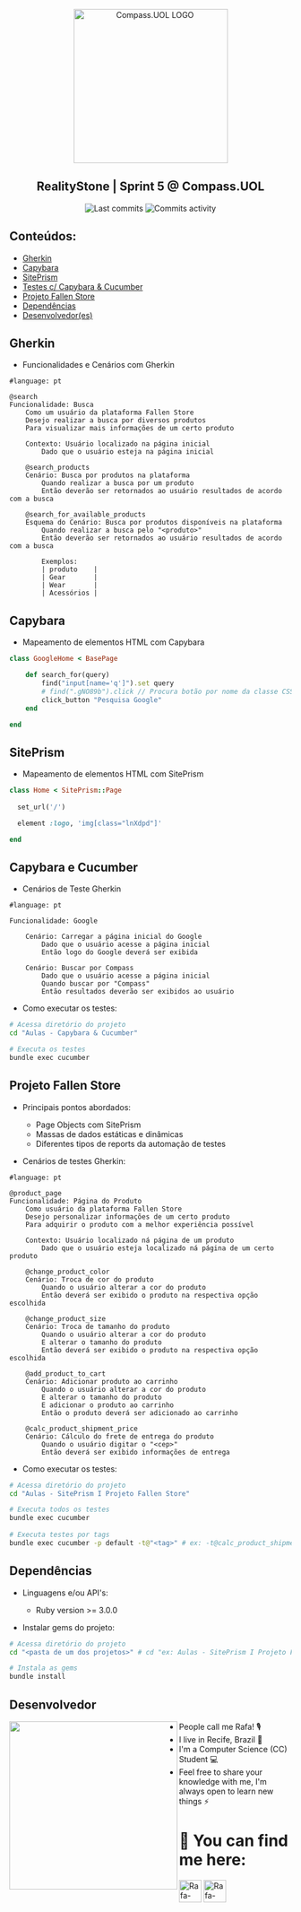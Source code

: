 <p align="center">
 <img width="275px" src="https://compass.uol/logo.svg" align="center" alt="Compass.UOL LOGO" />
 <h2 align="center">RealityStone | Sprint 5 @ Compass.UOL</h2>
 <p align="center"></p>
</p>
  <p align="center">
      <img alt="Last commits" src="https://img.shields.io/github/last-commit/rafaschettini/RealityStone_Sprint4_RafaSchettini_Compass/main"/>
      <img alt="Commits activity" src="https://img.shields.io/github/commit-activity/w/rafaschettini/RealityStone_Sprint4_RafaSchettini_Compass/main"/>
  </p>

## Conteúdos:
* [Gherkin](#gherkin)
* [Capybara](#capybara)
* [SitePrism](#siteprism)
* [Testes c/ Capybara & Cucumber](#capybara-e-cucumber)
* [Projeto Fallen Store](#projeto-fallen-store)
* [Dependências](#dependências)
* [Desenvolvedor(es)](#desenvolvedor)


<div align="left">

## Gherkin
 
- Funcionalidades e Cenários com Gherkin

```gherkin
#language: pt

@search
Funcionalidade: Busca
    Como um usuário da plataforma Fallen Store
    Desejo realizar a busca por diversos produtos
    Para visualizar mais informações de um certo produto

    Contexto: Usuário localizado na página inicial
        Dado que o usuário esteja na página inicial
    
    @search_products
    Cenário: Busca por produtos na plataforma
        Quando realizar a busca por um produto
        Então deverão ser retornados ao usuário resultados de acordo com a busca
    
    @search_for_available_products
    Esquema do Cenário: Busca por produtos disponíveis na plataforma
        Quando realizar a busca pelo "<produto>"
        Então deverão ser retornados ao usuário resultados de acordo com a busca

        Exemplos:
        | produto    |
        | Gear       |
        | Wear       |
        | Acessórios |

```

## Capybara
- Mapeamento de elementos HTML com Capybara
```ruby
class GoogleHome < BasePage

    def search_for(query)
        find("input[name='q']").set query
        # find(".gNO89b").click // Procura botão por nome da classe CSS
        click_button "Pesquisa Google"
    end

end
``` 
## SitePrism

- Mapeamento de elementos HTML com SitePrism
 
```ruby
class Home < SitePrism::Page
    
  set_url('/')

  element :logo, 'img[class="lnXdpd"]'

end
``` 

## Capybara e Cucumber

- Cenários de Teste Gherkin
 
```gherkin
#language: pt

Funcionalidade: Google

    Cenário: Carregar a página inicial do Google
        Dado que o usuário acesse a página inicial
        Então logo do Google deverá ser exibida

    Cenário: Buscar por Compass
        Dado que o usuário acesse a página inicial
        Quando buscar por "Compass"
        Então resultados deverão ser exibidos ao usuário
``` 
 
- Como executar os testes: 
```bash
# Acessa diretório do projeto
cd "Aulas - Capybara & Cucumber"

# Executa os testes 
bundle exec cucumber
``` 
 
## Projeto Fallen Store
* Principais pontos abordados:
  - Page Objects com SitePrism
  - Massas de dados estáticas e dinâmicas
  - Diferentes tipos de reports da automação de testes

* Cenários de testes Gherkin:
 
```gherkin
#language: pt

@product_page
Funcionalidade: Página do Produto
    Como usuário da plataforma Fallen Store
    Desejo personalizar informações de um certo produto
    Para adquirir o produto com a melhor experiência possível

    Contexto: Usuário localizado ná página de um produto
        Dado que o usuário esteja localizado ná página de um certo produto

    @change_product_color
    Cenário: Troca de cor do produto
        Quando o usuário alterar a cor do produto
        Então deverá ser exibido o produto na respectiva opção escolhida

    @change_product_size
    Cenário: Troca de tamanho do produto
        Quando o usuário alterar a cor do produto
        E alterar o tamanho do produto
        Então deverá ser exibido o produto na respectiva opção escolhida

    @add_product_to_cart
    Cenário: Adicionar produto ao carrinho
        Quando o usuário alterar a cor do produto
        E alterar o tamanho do produto
        E adicionar o produto ao carrinho
        Então o produto deverá ser adicionado ao carrinho
    
    @calc_product_shipment_price
    Cenário: Cálculo do frete de entrega do produto 
        Quando o usuário digitar o "<cep>"
        Então deverá ser exibido informações de entrega
```
- Como executar os testes: 
```bash
# Acessa diretório do projeto
cd "Aulas - SitePrism I Projeto Fallen Store"

# Executa todos os testes
bundle exec cucumber
 
# Executa testes por tags
bundle exec cucumber -p default -t@"<tag>" # ex: -t@calc_product_shipment_price
```  
</div>
 
## Dependências
* Linguagens e/ou API's:
  - Ruby version >= 3.0.0

* Instalar gems do projeto:
 ```bash 
 # Acessa diretório do projeto
 cd "<pasta de um dos projetos>" # cd "ex: Aulas - SitePrism I Projeto Fallen Store"
 
 # Instala as gems
 bundle install
 ```
  

## Desenvolvedor

<a href="https://github.com/RafaSchettini"><img width="300" align="left" src="https://media.discordapp.net/attachments/647132376941461504/977023581206765598/My_project_1.png?width=566&height=559"></a>

- People call me Rafa! 🎙️
- I live in Recife, Brazil 📍
- I'm a Computer Science (CC) Student 💻
- Feel free to share your knowledge with me, I'm always open to learn new things ⚡

# 💬 You can find me here:
<p>
<a href="https://linkedin.com/in/rafael-schettini/"><img  alt="Rafa-LINKEDIN" height="40" width="40" src="https://cdn.jsdelivr.net/gh/devicons/devicon/icons/linkedin/linkedin-original.svg" /><a/>
<a href="mailto:rafaschettini902@gmail.com"><img  alt="Rafa-GMAIL" width="40" height="40" src="https://img.icons8.com/fluency/48/000000/gmail.png" /></a>
</p
